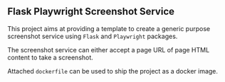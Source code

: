 ## Flask Playwright Screenshot Service

This project aims at providing a template to create a generic purpose screenshot service using `Flask` and `Playwright` packages.

The screenshot service can either accept a page URL of page HTML content to take a screenshot.

Attached `dockerfile` can be used to ship the project as a docker image.